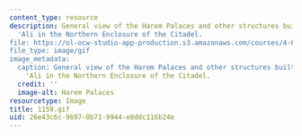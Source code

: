 ```yaml
---
content_type: resource
description: General view of the Harem Palaces and other structures built by Muhammad
  'Ali in the Northern Enclosure of the Citadel.
file: https://ol-ocw-studio-app-production.s3.amazonaws.com/courses/4-615-the-architecture-of-cairo-spring-2002/26e43c6c96970b719944e8ddc116b24e_1159.gif
file_type: image/gif
image_metadata:
  caption: General view of the Harem Palaces and other structures built by Muhammad
    'Ali in the Northern Enclosure of the Citadel.
  credit: ''
  image-alt: Harem Palaces
resourcetype: Image
title: 1159.gif
uid: 26e43c6c-9697-0b71-9944-e8ddc116b24e
---
```

